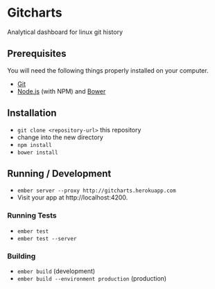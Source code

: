 # Gitcharts

Analytical dashboard for linux git history

## Prerequisites

You will need the following things properly installed on your computer.

* [Git](http://git-scm.com/)
* [Node.js](http://nodejs.org/) (with NPM) and [Bower](http://bower.io/)

## Installation

* `git clone <repository-url>` this repository
* change into the new directory
* `npm install`
* `bower install`

## Running / Development

* `ember server --proxy http://gitcharts.herokuapp.com`
* Visit your app at http://localhost:4200.

### Running Tests

* `ember test`
* `ember test --server`

### Building

* `ember build` (development)
* `ember build --environment production` (production)



